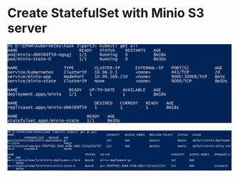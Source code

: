 # Create StatefulSet with Minio S3 server 

![alt text](https://github.com/borodinvv/devops-school-k8s/raw/master/3/part_2/Screenshot_1.png)

![alt text](https://github.com/borodinvv/devops-school-k8s/raw/master/3/part_2/Screenshot_2.png)